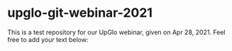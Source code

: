 # upglo-git-webinar-2021

This is a test repository for our UpGlo webinar, given on Apr 28, 2021.
Feel free to add your text below:


